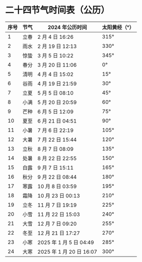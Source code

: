# 二十四节气时间表（公历）

| 序号 | 节气 | 2024 年公历时间          | 太阳黄经（°） |
| ---- | ---- | ------------------------ | ------------- |
| 1    | 立春 | 2 月 4 日 16:26          | 315°          |
| 2    | 雨水 | 2 月 19 日 12:13         | 330°          |
| 3    | 惊蛰 | 3 月 5 日 10:22          | 345°          |
| 4    | 春分 | 3 月 20 日 11:06         | 0°            |
| 5    | 清明 | 4 月 4 日 15:02          | 15°           |
| 6    | 谷雨 | 4 月 19 日 21:59         | 30°           |
| 7    | 立夏 | 5 月 5 日 08:10          | 45°           |
| 8    | 小满 | 5 月 20 日 20:59         | 60°           |
| 9    | 芒种 | 6 月 5 日 12:09          | 75°           |
| 10   | 夏至 | 6 月 21 日 04:51         | 90°           |
| 11   | 小暑 | 7 月 6 日 22:19          | 105°          |
| 12   | 大暑 | 7 月 22 日 15:44         | 120°          |
| 13   | 立秋 | 8 月 7 日 08:09          | 135°          |
| 14   | 处暑 | 8 月 22 日 22:55         | 150°          |
| 15   | 白露 | 9 月 7 日 15:11          | 165°          |
| 16   | 秋分 | 9 月 22 日 08:44         | 180°          |
| 17   | 寒露 | 10 月 8 日 03:59         | 195°          |
| 18   | 霜降 | 10 月 23 日 00:13        | 210°          |
| 19   | 立冬 | 11 月 7 日 19:19         | 225°          |
| 20   | 小雪 | 11 月 22 日 15:03        | 240°          |
| 21   | 大雪 | 12 月 7 日 09:20         | 255°          |
| 22   | 冬至 | 12 月 21 日 17:27        | 270°          |
| 23   | 小寒 | 2025 年 1 月 5 日 04:49  | 285°          |
| 24   | 大寒 | 2025 年 1 月 20 日 16:07 | 300°          |
